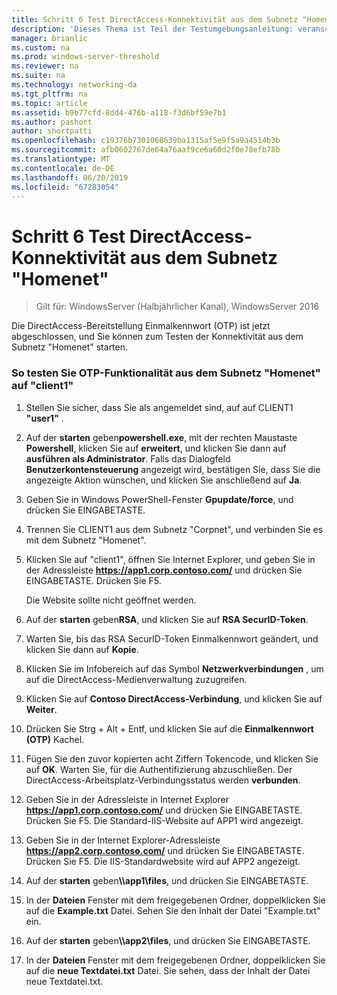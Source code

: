 ```yaml
---
title: Schritt 6 Test DirectAccess-Konnektivität aus dem Subnetz "Homenet"
description: 'Dieses Thema ist Teil der Testumgebungsanleitung: veranschaulichen von DirectAccess mit OTP-Authentifizierung und RSA SecurID für Windows Server 2016'
manager: brianlic
ms.custom: na
ms.prod: windows-server-threshold
ms.reviewer: na
ms.suite: na
ms.technology: networking-da
ms.tgt_pltfrm: na
ms.topic: article
ms.assetid: b9b77cfd-8dd4-476b-a118-f3d6bf59e7b1
ms.author: pashort
author: shortpatti
ms.openlocfilehash: c19376b7301068639ba1315af5e9f5a9a4514b3b
ms.sourcegitcommit: afb0602767de64a76aaf9ce6a60d2f0e78efb78b
ms.translationtype: MT
ms.contentlocale: de-DE
ms.lasthandoff: 06/20/2019
ms.locfileid: "67283054"
---
```

# <a name="step-6-test-directaccess-connectivity-from-the-homenet-subnet"></a>Schritt 6 Test DirectAccess-Konnektivität aus dem Subnetz "Homenet"

>Gilt für: WindowsServer (Halbjährlicher Kanal), WindowsServer 2016

Die DirectAccess-Bereitstellung Einmalkennwort (OTP) ist jetzt abgeschlossen, und Sie können zum Testen der Konnektivität aus dem Subnetz "Homenet" starten.  
  
### <a name="to-test-otp-functionality-from-the-homenet-subnet-on-client1"></a>So testen Sie OTP-Funktionalität aus dem Subnetz "Homenet" auf "client1"  
  
1. Stellen Sie sicher, dass Sie als angemeldet sind, auf auf CLIENT1 **"user1"** .  
  
2. Auf der **starten** geben**powershell.exe**, mit der rechten Maustaste **Powershell**, klicken Sie auf **erweitert**, und klicken Sie dann auf **ausführen als Administrator**. Falls das Dialogfeld **Benutzerkontensteuerung** angezeigt wird, bestätigen Sie, dass Sie die angezeigte Aktion wünschen, und klicken Sie anschließend auf **Ja**.  
  
3. Geben Sie in Windows PowerShell-Fenster **Gpupdate/force**, und drücken Sie EINGABETASTE.  
  
4. Trennen Sie CLIENT1 aus dem Subnetz "Corpnet", und verbinden Sie es mit dem Subnetz "Homenet".  
  
5. Klicken Sie auf "client1", öffnen Sie Internet Explorer, und geben Sie in der Adressleiste **https://app1.corp.contoso.com/** und drücken Sie EINGABETASTE. Drücken Sie F5.  
  
   Die Website sollte nicht geöffnet werden.  
  
6. Auf der **starten** geben**RSA**, und klicken Sie auf **RSA SecurID-Token**.  
  
7. Warten Sie, bis das RSA SecurID-Token Einmalkennwort geändert, und klicken Sie dann auf **Kopie**.  
  
8. Klicken Sie im Infobereich auf das Symbol **Netzwerkverbindungen** , um auf die DirectAccess-Medienverwaltung zuzugreifen.  
  
9. Klicken Sie auf **Contoso DirectAccess-Verbindung**, und klicken Sie auf **Weiter**.  
  
10. Drücken Sie Strg + Alt + Entf, und klicken Sie auf die **Einmalkennwort (OTP)** Kachel.  
  
11. Fügen Sie den zuvor kopierten acht Ziffern Tokencode, und klicken Sie auf **OK**. Warten Sie, für die Authentifizierung abzuschließen. Der DirectAccess-Arbeitsplatz-Verbindungsstatus werden **verbunden**.  
  
12. Geben Sie in der Adressleiste in Internet Explorer **https://app1.corp.contoso.com/** und drücken Sie EINGABETASTE. Drücken Sie F5. Die Standard-IIS-Website auf APP1 wird angezeigt.  
  
13. Geben Sie in der Internet Explorer-Adressleiste **https://app2.corp.contoso.com/** und drücken Sie EINGABETASTE. Drücken Sie F5. Die IIS-Standardwebsite wird auf APP2 angezeigt.  
  
14. Auf der **starten** geben<strong>\\\app1\files</strong>, und drücken Sie EINGABETASTE.  
  
15. In der **Dateien** Fenster mit dem freigegebenen Ordner, doppelklicken Sie auf die **Example.txt** Datei. Sehen Sie den Inhalt der Datei "Example.txt" ein.  
  
16. Auf der **starten** geben<strong>\\\app2\files</strong>, und drücken Sie EINGABETASTE.  
  
17. In der **Dateien** Fenster mit dem freigegebenen Ordner, doppelklicken Sie auf die **neue Textdatei.txt** Datei. Sie sehen, dass der Inhalt der Datei neue Textdatei.txt.  
  


